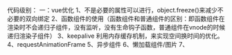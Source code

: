 代码级别： 
  一：vue优化
    1、不是必要的属性可以进行，object.freeze()来减少不必要的双向绑定
    2、函数组件的使用（函数组件和普通组件的区别：即函数组件在渲染时不会递归子组件，没有监听，没有生命钩子函数，普通组件在vnode的时候递归渲染子组件）
    3、keepalive 利用内存缓存机制，来实现空间换时间的优化。
    4、requestAnimationFrame
    5、异步组件
    6、懒加载组件/图片
    7、